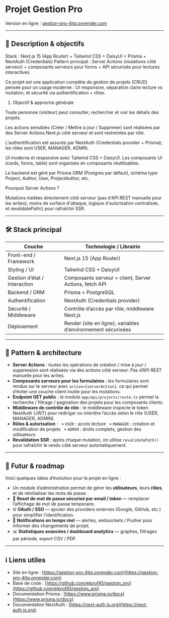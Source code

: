 # Projet Gestion Pro

Version en ligne : [gestion-pro-4jtq.onrender.com](https://gestion-pro-4jtq.onrender.com)

---

## 🚀 Description & objectifs

Stack : Next.js 15 (App Router) + Tailwind CSS + DaisyUI + Prisma + NextAuth (Credentials)
Pattern principal : Server Actions (mutations côté serveur) + composants serveurs pour forms + API sécurisée pour lectures interactives

Ce projet est une application complète de gestion de projets (CRUD) pensée pour un usage moderne : UI responsive, séparation claire lecture vs mutation, et sécurité via authentification + rôles.

1. Objectif & approche générale

Toute personne (visiteur) peut consulter, rechercher et voir les détails des projets.

Les actions sensibles (Créer / Mettre à jour / Supprimer) sont réalisées par des Server Actions Next.js côté serveur et sont restreintes par rôle.

L'authentification est assurée par NextAuth (Credentials provider + Prisma); les rôles sont USER, MANAGER, ADMIN.

UI moderne et responsive avec Tailwind CSS + DaisyUI. Les composants UI (cards, forms, table) sont organisés en composants réutilisables.

Le backend est géré par Prisma ORM (Postgres par défaut), schéma type Project, Author, User, ProjectAuthor, etc.

Pourquoi Server Actions ?

Mutations traitées directement côté serveur (pas d'API REST manuelle pour les writes), moins de surface d'attaque, logique d'autorisation centralisée, et revalidatePath() pour rafraîchir SSR.

---

## 🛠️ Stack principal

| Couche                       | Technologie / Librairie                                      |
| ---------------------------- | ------------------------------------------------------------ |
| Front-end / Framework        | Next.js 15 (App Router)                                      |
| Styling / UI                 | Tailwind CSS + DaisyUI                                       |
| Gestion d’état / Interaction | Composants serveur + client, Server Actions, fetch API       |
| Backend / ORM                | Prisma + PostgreSQL                     |
| Authentification             | NextAuth (Credentials provider)                              |
| Sécurité / Middleware        | Contrôle d’accès par rôle, middleware Next.js                |
| Déploiement                  | Render (site en ligne), variables d’environnement sécurisées |

---

## 📐 Pattern & architecture

* **Server Actions** : toutes les opérations de création / mise à jour / suppression sont réalisées via des actions côté serveur. Pas d’API REST manuelle pour les writes.
* **Composants serveurs pour les formulaires** : les formulaires sont rendus sur le serveur avec `action={serverAction}`, ce qui permet d’éviter une couche client inutile pour les mutations.
* **Endpoint GET public** : le module `app/api/projects/route.ts` permet la recherche / filtrage / pagination des projets pour les composants clients.
* **Middleware de contrôle de rôle** : le middleware inspecte le token NextAuth (JWT) pour rediriger ou interdire l’accès selon le rôle (USER, MANAGER, ADMIN).
* **Rôles & autorisation** :
   • `USER` : accès lecture
   • `MANAGER` : création et modification de projets
   • `ADMIN` : droits complets, gestion des utilisateurs
* **Revalidation SSR** : après chaque mutation, on utilise `revalidatePath()` pour rafraîchir le rendu côté serveur automatiquement.

---

## 🌱 Futur & roadmap

Voici quelques idées d’évolution pour le projet en ligne :

* Un module d’administration permet de gérer les **utilisateurs**, leurs **rôles**, et de réinitialiser les mots de passe.
* 🔐 **Reset de mot de passe sécurisé par email / token** — remplacer l’affichage de mot de passe temporaire.
* 🌐 **OAuth / SSO** — ajouter des providers externes (Google, GitHub, etc.) pour simplifier l’identification.
* 📶 **Notifications en temps réel** — alertes, websockets / Pusher pour informer des changements de projet.
* 📊 **Statistiques avancées / dashboard analytics** — graphes, filtrages par période, export CSV / PDF.

---

## ℹ️ Liens utiles

* Site en ligne : [https://gestion-pro-4jtq.onrender.com](https://gestion-pro-4jtq.onrender.com)
* Base de code : [https://github.com/elprof45/gestion_pro](https://github.com/elprof45/gestion_pro)
* Documentation Prisma : [https://www.prisma.io/docs](https://www.prisma.io/docs)
* Documentation NextAuth : [https://next-auth.js.org](https://next-auth.js.org)